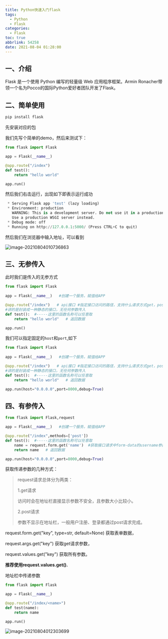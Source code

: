 ```yaml
---
title: Python快速入门flask
tags:
  - Python
  - Flask
categories:
  - Flask
toc: true
abbrlink: 54258
date: 2021-08-04 01:28:00
---
```


## 一、介绍

Flask 是一个使用 Python 编写的轻量级 Web 应用程序框架。Armin Ronacher带领一个名为Pocco的国际Python爱好者团队开发了Flask。

<!--more-->

## 二、简单使用

```python
pip install flask
```

先安装对应的包

我们先写个简单的demo，然后来测试下：

```python
from flask import Flask

app = Flask(__name__)

@app.route("/index")
def test():
    return "hello world"

app.run()
```

然后我们右击运行，出现如下即表示运行成功

```python
 * Serving Flask app 'test' (lazy loading)
 * Environment: production
   WARNING: This is a development server. Do not use it in a production deployment.
   Use a production WSGI server instead.
 * Debug mode: off
 * Running on http://127.0.0.1:5000/ (Press CTRL+C to quit)
```

然后我们在浏览器中输入地址，可以看到

![image-20210804010736863](https://cdn.jsdelivr.net/gh/liuhuanhuan963019/blogPicture/md_photos/flask01.png)

## 三、无参传入

此时我们是传入的无参方式

```python
from flask import Flask
 
app = Flask(__name__)   #创建一个服务，赋值给APP

@app.route("/index")   # api接口 #指定接口访问的路径，支持什么请求方式get，post
#讲的是封装成一种静态的接口，无任何参数传入
def test():  #-----这里的函数名称可以任意取
    return "hello world"   # 返回数据

app.run()
```

我们可以指定固定的`host`和`port`,如下

```python
from flask import Flask
 
app = Flask(__name__)   #创建一个服务，赋值给APP

@app.route("/index")   # api接口 #指定接口访问的路径，支持什么请求方式get，post
#讲的是封装成一种静态的接口，无任何参数传入
def test():  #-----这里的函数名称可以任意取
    return "hello world"   # 返回数据

app.run(host="0.0.0.0",port=8000,debug=True)
```

## 四、有参传入

```python
from flask import Flask,request

app = Flask(__name__)   #创建一个服务，赋值给APP

@app.route("/index",methods=['post'])
def test():  #-----这里的函数名称可以任意取
    name = request.form.get('name')  #获取接口请求中form-data的username参数传入的值
    return name   # 返回数据

app.run(host="0.0.0.0",port=8000,debug=True)
```

获取传递参数的几种方式：

> request请求总体分为两类：
>
> 1.get请求 
>
> 访问时会在地址栏直接显示参数不安全，且参数大小比较小。
>
> 2.post请求 
>
> 参数不显示在地址栏，一般用户注册、登录都通过post请求完成。

request.form.get("key", type=str, default=None) 获取表单数据，

request.args.get("key")    获取get请求参数，

request.values.get("key") 获取所有参数。

**推荐使用request.values.get().**



地址栏中传递参数

```python
from flask import Flask

app = Flask(__name__)

@app.route("/index/<name>")
def test(name):
    return name

app.run()
```



![image-20210804012303699](https://cdn.jsdelivr.net/gh/liuhuanhuan963019/blogPicture/md_photos/flask02.png)



